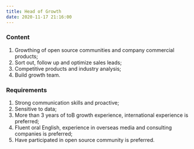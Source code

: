 ```yaml
---
title: Head of Growth
date: 2020-11-17 21:16:00
---
```

### Content

1. Growthing of open source communities and company commercial products;
2. Sort out, follow up and optimize sales leads;
3. Competitive products and industry analysis;
4. Build growth team.

### Requirements

1. Strong communication skills and proactive;
2. Sensitive to data;
3. More than 3 years of toB growth experience, international experience is preferred;
4. Fluent oral English, experience in overseas media and consulting companies is preferred;
5. Have participated in open source community is preferred.
